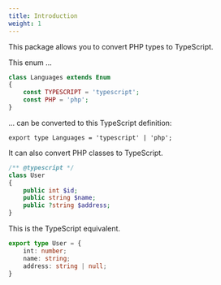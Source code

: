 ```yaml
---
title: Introduction
weight: 1
---
```


This package allows you to convert PHP types to TypeScript. 

This enum ...

```php
class Languages extends Enum
{
    const TYPESCRIPT = 'typescript';
    const PHP = 'php';
}
```

... can be converted to this TypeScript definition:

```tsx
export type Languages = 'typescript' | 'php';
```

It can also convert PHP classes to TypeScript.

```php
/** @typescript */
class User
{
    public int $id;
    public string $name;
    public ?string $address;
}
```

This is the TypeScript equivalent.

```ts
export type User = {
    int: number;
    name: string;
    address: string | null;
}
```
